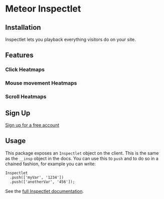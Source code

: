 Meteor Inspectlet
=================

## Installation

Inspectlet lets you playback everything visitors do on your site.

## Features

### Click Heatmaps

### Mouse movement Heatmaps

### Scroll Heatmaps

## Sign Up

[Sign up for a free account](http://www.inspectlet.com/?u=xolvio)

## Usage

This package exposes an `Inspectlet` object on the client. This is the same as the `__insp` object
in the docs. You can use this to `push` and to do so in a chained fashion, for example you can
write:

```
Inspectlet
  .push(['myVar', '1234'])
  .push(['anotherVar', '456']);
```

See the [full Inspectlet documentation](https://www.inspectlet.com/docs).